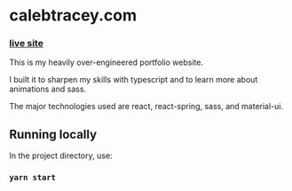 # calebtracey.com 
### [live site](https://calebtracey.com)

This is my heavily over-engineered portfolio website. 

I built it to sharpen my skills with typescript and to learn more about animations and sass.

The major technologies used are react, react-spring, sass, and material-ui.

## Running locally

In the project directory, use:

### `yarn start`
